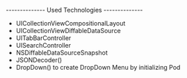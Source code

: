 -------------- Used Technologies --------------
- UICollectionViewCompositionalLayout
- UICollectionViewDiffableDataSource
- UITabBarController
- UISearchController
- NSDiffableDataSourceSnapshot
- JSONDecoder()
- DropDown() to create DropDown Menu by initializing Pod



<gif src="![iosBootcampCompositionalLayout](https://github.com/atakanahmetyasin/Pazarama-iOS-Bootcamp/assets/142516106/2fe9e6c3-57fa-4f17-b016-f656e9c0814e)" width="250" height="400"/>
